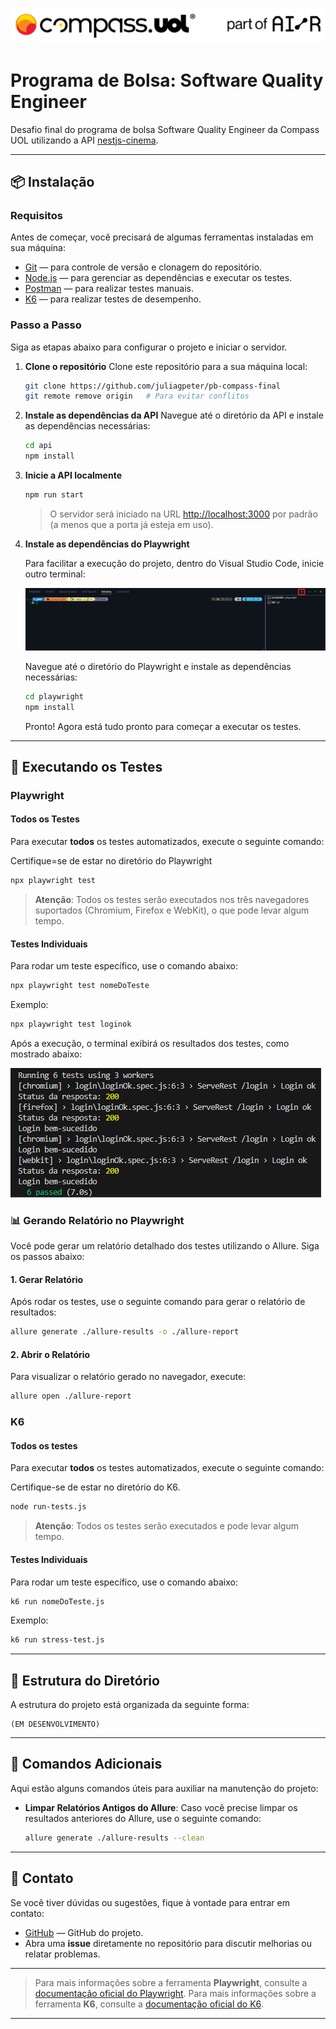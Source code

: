 ![bannerCompass](./assets/compassBanner.png)

# Programa de Bolsa: Software Quality Engineer

Desafio final do programa de bolsa Software Quality Engineer da Compass UOL utilizando a API [nestjs-cinema](https://github.com/juniorschmitz/nestjs-cinema/tree/main).

---

## 📦 Instalação

### Requisitos

Antes de começar, você precisará de algumas ferramentas instaladas em sua máquina:

- [Git](https://git-scm.com/downloads) — para controle de versão e clonagem do repositório.
- [Node.js](https://nodejs.org/) — para gerenciar as dependências e executar os testes.
- [Postman](https://www.postman.com/) — para realizar testes manuais.
- [K6](https://k6.io/) — para realizar testes de desempenho.

### Passo a Passo

Siga as etapas abaixo para configurar o projeto e iniciar o servidor.

1. **Clone o repositório**
   Clone este repositório para a sua máquina local:
   ```bash
   git clone https://github.com/juliagpeter/pb-compass-final
   git remote remove origin   # Para evitar conflitos 
   ```

2. **Instale as dependências da API**
   Navegue até o diretório da API e instale as dependências necessárias:
   ```bash
   cd api
   npm install
   ```

3. **Inicie a API localmente**
   ```bash
   npm run start
   ```
   > O servidor será iniciado na URL [http://localhost:3000](http://localhost:3000) por padrão (a menos que a porta já esteja em uso).

4. **Instale as dependências do Playwright**
   
   Para facilitar a execução do projeto, dentro do Visual Studio Code, inicie outro terminal:

   ![terminal](assets/terminal.png)

   Navegue até o diretório do Playwright e instale as dependências necessárias:

      ```bash
   cd playwright
   npm install
   ```

   Pronto! Agora está tudo pronto para começar a executar os testes.

---

## 🚀 Executando os Testes

### Playwright

#### Todos os Testes

Para executar **todos** os testes automatizados, execute o seguinte comando:

Certifique=se de estar no diretório do Playwright

```bash
npx playwright test
```

> **Atenção**: Todos os testes serão executados nos três navegadores suportados (Chromium, Firefox e WebKit), o que pode levar algum tempo.

#### Testes Individuais

Para rodar um teste específico, use o comando abaixo:

```bash
npx playwright test nomeDoTeste
```

Exemplo:

```bash
npx playwright test loginok
```

Após a execução, o terminal exibirá os resultados dos testes, como mostrado abaixo:

![testeOk](assets/loginok.png)


### 📊 Gerando Relatório no Playwright

Você pode gerar um relatório detalhado dos testes utilizando o Allure. Siga os passos abaixo:

#### 1. Gerar Relatório

Após rodar os testes, use o seguinte comando para gerar o relatório de resultados:

```bash
allure generate ./allure-results -o ./allure-report
```

#### 2. Abrir o Relatório

Para visualizar o relatório gerado no navegador, execute:

```bash
allure open ./allure-report
```

### K6

#### Todos os testes

Para executar **todos** os testes automatizados, execute o seguinte comando:

Certifique-se de estar no diretório do K6.

```bash
node run-tests.js
```

> **Atenção**: Todos os testes serão executados e pode levar algum tempo.

#### Testes Individuais

Para rodar um teste específico, use o comando abaixo:

```bash
k6 run nomeDoTeste.js
```

Exemplo:

```bash
k6 run stress-test.js
```

---

## 📁 Estrutura do Diretório

A estrutura do projeto está organizada da seguinte forma:

```plaintext
(EM DESENVOLVIMENTO)
```

---

## 📘 Comandos Adicionais

Aqui estão alguns comandos úteis para auxiliar na manutenção do projeto:

- **Limpar Relatórios Antigos do Allure**:
   Caso você precise limpar os resultados anteriores do Allure, use o seguinte comando:
   ```bash
   allure generate ./allure-results --clean
   ```

---

## 💬 Contato

Se você tiver dúvidas ou sugestões, fique à vontade para entrar em contato:

- [GitHub](https://github.com/juliagpeter/pb-compass-final) — GitHub do projeto.
- Abra uma **issue** diretamente no repositório para discutir melhorias ou relatar problemas.

---

> Para mais informações sobre a ferramenta **Playwright**, consulte a [documentação oficial do Playwright](https://playwright.dev/). 
> Para mais informações sobre a ferramenta **K6**, consulte a [documentação oficial do K6](https://grafana.com/docs/k6/latest/). 

---
